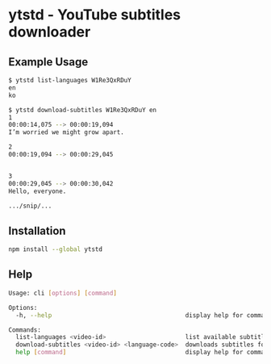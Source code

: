 # ytstd - YouTube subtitles downloader

## Example Usage

```bash
$ ytstd list-languages W1Re3QxRDuY
en
ko
```

```bash
$ ytstd download-subtitles W1Re3QxRDuY en
1
00:00:14,075 --> 00:00:19,094
I’m worried we might grow apart.

2
00:00:19,094 --> 00:00:29,045


3
00:00:29,045 --> 00:00:30,042
Hello, everyone.

.../snip/...
```

## Installation
```bash
npm install --global ytstd
```

## Help
```bash
Usage: cli [options] [command]

Options:
  -h, --help                                     display help for command

Commands:
  list-languages <video-id>                      list available subtitle languages
  download-subtitles <video-id> <language-code>  downloads subtitles for given 2-letter language code and output SRT
  help [command]                                 display help for command
```